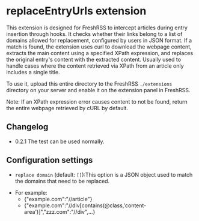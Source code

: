 # replaceEntryUrls extension

This extension is designed for FreshRSS to intercept articles during entry insertion through hooks. It checks whether their links belong to a list of domains allowed for replacement, configured by users in JSON format. If a match is found, the extension uses curl to download the webpage content, extracts the main content using a specified XPath expression, and replaces the original entry's content with the extracted content.
Usually used to handle cases where the content retrieved via XPath from an article only includes a single title.

To use it, upload this entire directory to the FreshRSS `./extensions` directory on your server and enable it on the extension panel in FreshRSS.

Note: If an XPath expression error causes content to not be found, return the entire webpage retrieved by cURL by default.
## Changelog

* 0.2.1		The test can be used normally.

## Configuration settings

* `replace domain` (default: `[]`):This option is a JSON object used to match the domains that need to be replaced. 
- For example: 
  - {"example.com":"//article"}
  - {"example.com":"//div[contains(@class,'content-area')]","zzz.com":"//div",...}






